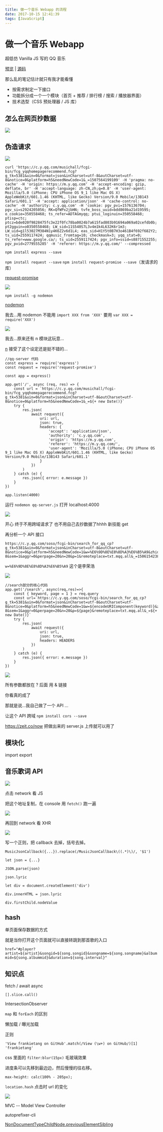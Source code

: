 ```yaml
---
title: 做一个音乐 Webapp 的流程
date: 2017-10-15 12:41:39
tags: [JavaScript]
---
```

# 做一个音乐 Webapp

超低仿 Vanilla JS 写的 QQ 音乐

[预览](https://frankietang.github.io/qq-music/index.html) | [源码](https://github.com/FRANKIETANG/qq-music)

那么乱的笔记估计就只有我才能看懂

- 按需求制定一下接口
- 功能拆分成一个一个模块（首页 + 推荐 / 排行榜 / 搜索 / 播放器界面）
- 技术选型（CSS 预处理器 / JS 库）

## 怎么在网页抄数据

![](https://i.loli.net/2017/09/22/59c4990ac3f33.png)

## 伪造请求

![](https://i.loli.net/2017/09/23/59c5f31f6601d.png)

```
curl 'https://c.y.qq.com/musichall/fcgi-bin/fcg_yqqhomepagerecommend.fcg?g_tk=5381&uin=0&format=json&inCharset=utf-8&outCharset=utf-8&notice=0&platform=h5&needNewCode=1&_=1507564199109' -H 'pragma: no-cache' -H 'origin: https://m.y.qq.com' -H 'accept-encoding: gzip, deflate, br' -H 'accept-language: zh-CN,zh;q=0.8' -H 'user-agent: Mozilla/5.0 (iPhone; CPU iPhone OS 9_1 like Mac OS X) AppleWebKit/601.1.46 (KHTML, like Gecko) Version/9.0 Mobile/13B143 Safari/601.1' -H 'accept: application/json' -H 'cache-control: no-cache' -H 'authority: c.y.qq.com' -H 'cookie: pgv_pvi=1576136704; pgv_si=s2924205056; RK=QfWPx2jbHN; tvfe_boss_uuid=bdd869ba21d19595; o_cookie=350558468; ts_refer=ADTAGmyqq; ptui_loginuin=350558468; ptisp=ctc; ptcz=bde020f9828475fc3e22f0fc78ba0024b7a615fad803b91694a069a02cefdb0b; pt2gguin=o0350558468; LW_sid=11S540S7L3v4m1k4L632K6r1m3; LW_uid=g1l53027M384N1y4K6Z2v6d1L4; eas_sid=H1Y5t0B7H3o461B4f692f682Y2; ts_uid=2559117424; qqmusic_fromtag=10; checkmask=3; yqq_stat=0; ts_refer=www.google.ca/; ts_uid=2559117424; pgv_info=ssid=s8871552255; pgv_pvid=2779555285' -H 'referer: https://m.y.qq.com/' --compressed
```

`npm install express --save` 

`npm install request --save` `npm install request-promise --save`（发请求的库）

[request-promise](https://github.com/request/request-promise)

![](https://i.loli.net/2017/09/23/59c60819cabdf.png)

`npm install -g nodemon`

[nodemon](https://nodemon.io/)

我去...用 nodemon 不能用 `import XXX from 'XXX'` 要用 `var XXX = require('XXX')`

![](https://i.loli.net/2017/09/23/59c60b0dcf706.png)

我去...原来还有 n 模块这玩意...

[n](https://www.npmjs.com/package/n) 接受了这个设定还是挺不错的...

```
//qq-server 代码
const express = require('express')
const request = require('request-promise')

const app = express()

app.get('/', async (req, res) => {
    const url = `https://c.y.qq.com/musichall/fcgi-bin/fcg_yqqhomepagerecommend.fcg?g_tk=5381&uin=0&format=json&inCharset=utf-8&outCharset=utf-8&notice=0&platform=h5&needNewCode=1&_=${+ new Date()}`
    try {
        res.json(
            await request({
                uri: url,
                json: true,
                headers: {
                    'accept': 'application/json',
                    'authority': 'c.y.qq.com',
                    'origin': 'https://m.y.qq.com',
                    'referer': 'https://m.y.qq.com/',
                    'user-agent': 'Mozilla/5.0 (iPhone; CPU iPhone OS 9_1 like Mac OS X) AppleWebKit/601.1.46 (KHTML, like Gecko) Version/9.0 Mobile/13B143 Safari/601.1'
                }
            })
        )
    } catch (e) {
        res.json({ error: e.message })
    }
})

app.listen(4000)
```

运行 `nodemon qq-server.js` 打开 localhost:4000

![](https://i.loli.net/2017/09/23/59c6163e42f5b.png)

开心 终于不用跨域请求了 也不用自己去抄数据了hhhh 新技能 get

再分析一个 API 接口

```
https://c.y.qq.com/soso/fcgi-bin/search_for_qq_cp?g_tk=5381&uin=0&format=json&inCharset=utf-8&outCharset=utf-8&notice=0&platform=h5&needNewCode=1&w=%E6%9D%8E%E8%8D%A3%E6%B5%A9&zhidaqu=1&catZhida=1&t=0&flag=1&ie=utf-8&sem=1&aggr=0&perpage=20&n=20&p=1&remoteplace=txt.mqq.all&_=1506154238572
```

`w=%E6%9D%8E%E8%8D%A3%E6%B5%A9` 这个是李荣浩

![](https://i.loli.net/2017/09/23/59c618bbb79d2.png)

```
//search部分的核心代码
app.get('/search', async(req,res)=>{
    const { keyword, page = 1 } = req.query
    const url=`https://c.y.qq.com/soso/fcgi-bin/search_for_qq_cp?g_tk=5381&uin=0&format=json&inCharset=utf-8&outCharset=utf-8&notice=0&platform=h5&needNewCode=1&w=${encodeURIComponent(keyword)}&zhidaqu=1&catZhida=1&t=0&flag=1&ie=utf-8&sem=1&aggr=0&perpage=20&n=20&p=${page}&remoteplace=txt.mqq.all&_=${+ new Date()}`
    try {
        res.json(
            await request({
                uri: url,
                json: true,
                headers: HEADERS
            })
        )
    } catch (e) {
        res.json({ error: e.message })
    }    
})
```

![](https://i.loli.net/2017/09/23/59c6200b767cb.png)

所有参数都放在 ? 后面 用 & 链接

你看真的成了

那就是说...我自己做了一个 API ...

让这个 API 跨域 `npm install cors --save`

https://zeit.co/now 把做出来的 server.js 上传就可以用了

## 模块化

import export

## 音乐歌词 API

![](https://i.loli.net/2017/09/25/59c8db302e050.png)

点击 network 看 JS

把这个地址复制，在 console 用 `fetch()` 跑一遍

![](https://i.loli.net/2017/09/25/59c8dbc2a1f79.png)

再回到 network 看 XHR

![](https://i.loli.net/2017/09/25/59c8dc2dd23db.png)

写一个正则，把 callback 去掉，括号去掉。

`MusicJsonCallback({...}).replace(/MusicJsonCallback\((.*)\)/, '$1')`

`let json = {...} `

`JSON.parse(json)`

`json.lyric`

`let div = document.createElement('div')`

`div.innerHTML = json.lyric`

`div.firstChild.nodeValue`

## hash

单页面保存数据的方式

就是当你打开这个页面就可以直接转跳到那首歌的入口

`href="#player?artist=${artist}&songid=${song.songid}&songname=${song.songname}&albummid=${song.albummid}&duration=${song.interval}"`


## 知识点

fetch / await async

`[].slice.call()`

IntersectionObserver

`map` 和 `forEach` 的区别

懒加载 / 曝光加载

正则

```
'View frankietang on GitHub'.match(/View (\w+) on GitHub/)[1]
'frankietang'
```

css 里面的 `filter:blur(15px)` 毛玻璃效果

进度条可以先移到最边边，然后慢慢的往右移。

`max-height: calc(100% - 205px);`

`location.hash` 点击时 url 的变化

![](https://ooo.0o0.ooo/2017/09/28/59ccf1d9533c4.png)

MVC -- Model View Controller

autoprefixer-cli

[NonDocumentTypeChildNode.previousElementSibling](https://developer.mozilla.org/zh-CN/docs/Web/API/NonDocumentTypeChildNode/previousElementSibling)